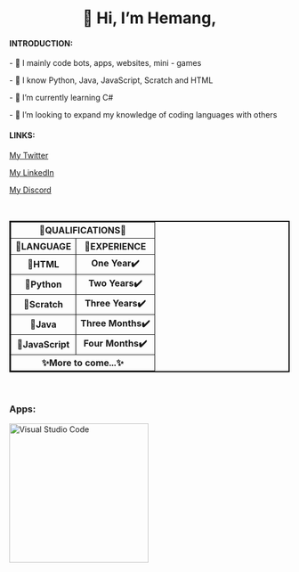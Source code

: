 <h1><center>👋 Hi, I’m Hemang,</center></h1> 

<h4>INTRODUCTION:</h4> 
<p>- 👀 I mainly code bots, apps, websites, mini - games</p> 
<p>- 🥳 I know Python, Java, JavaScript, Scratch and HTML</p>
<p>- 🌱 I’m currently learning C#</p>
<p>- 💞️ I’m looking to expand my knowledge of coding languages with others</p>

<h4>LINKS: </h4>
<p><a href = "https://twitter.com/ZemerikY">My Twitter</a></p>
<p><a href = "https://www.linkedin.com/in/lucifer-yadav-7858b3284/">My LinkedIn</p>
<p><a href = "https://discord.com/users/1018816958587748383">My Discord</a></p>
<br>
<center><table border = "2" bordercolor = "#000000" cellpadding = "2">
  <tbody>
    <tr>
      <th colspan = "2">🌟QUALIFICATIONS🌟</th>
    </tr>
    <tr>
      <th>📜LANGUAGE</th>
      <th>🔢EXPERIENCE</th>
    </tr>
    <tr>
      <th>💯HTML</th>
      <th>One Year✔️</th>
    </tr>
    <tr>
      <th>💯Python</th>
      <th>Two Years✔️</th>
    </tr>
    <tr>
      <th>💯Scratch</th>
      <th>Three Years✔️</th>
    </tr>
    <tr>
      <th>💯Java</th>
      <th>Three Months✔️</th>
    </tr>
    <tr>
      <th>💯JavaScript</th>
      <th>Four Months✔️</th>
    </tr>
    <tr>
      <th colspan = "2">✨More to come...✨</th>
    </tr>
  </tbody>
</table></center>

<br>
  
<h3>Apps: </h3>
<img src = "https://cdn.discordapp.com/attachments/1062477574841831594/1143502978368675880/image.png" alt = "Visual Studio Code" style = "width:250px;height:250px">
<!---
Zemerik/Zemerik is a ✨ special ✨ repository because its `README.md` (this file) appears on your GitHub profile.
You can click the Preview link to take a look at your changes.
--->
